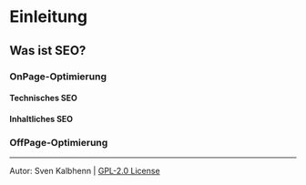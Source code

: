 # Einleitung

## Was ist SEO?

### OnPage-Optimierung

#### Technisches SEO

#### Inhaltliches SEO

### OffPage-Optimierung

***

Autor: Sven Kalbhenn | [GPL-2.0 License](LICENCE)
